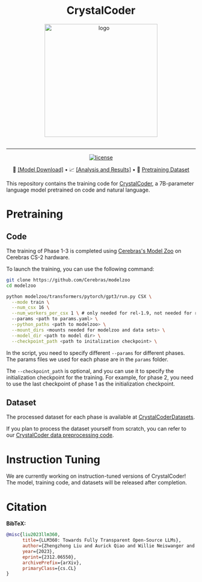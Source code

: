 <h1 align="center">CrystalCoder</h1>

<div align="center">
   <img src="crystalcoder_logo.png" alt="logo" width="300"><br><br>
</div>

---

<p align="center">
   <a href="https://github.com/LLM360/Analysis360/blob/dev/LICENSE"><img src="https://img.shields.io/badge/License-Apache_2.0-blue.svg" alt="license"></a>
</p>
<p align="center">
🤗 <a href="https://huggingface.co/LLM360/CrystalCoder">[Model Download]</a> • 📈 <a href="https://github.com/LLM360/Analysis360/blob/main/README.md#list-of-analysis-and-metrics
">[Analysis and Results]</a> • 📗 <a href="https://huggingface.co/datasets/LLM360/CrystalCoderDatasets">Pretraining Dataset</a>
</p>

This repository contains the training code for [CrystalCoder](https://huggingface.co/LLM360/CrystalCoder), a 7B-parameter language model pretrained on code and natural language.

# Pretraining

## Code 
The training of Phase 1-3 is completed using [Cerebras's Model Zoo](https://github.com/Cerebras/modelzoo) on Cerebras CS-2 hardware.

To launch the training, you can use the following command:

```bash
git clone https://github.com/Cerebras/modelzoo
cd modelzoo

python modelzoo/transformers/pytorch/gpt3/run.py CSX \
  --mode train \
  --num_csx 16 \
  --num_workers_per_csx 1 \ # only needed for rel-1.9, not needed for rel-2.0
  --params <path to params.yaml> \
  --python_paths <path to modelzoo> \
  --mount_dirs <mounts needed for modelzoo and data sets> \
  --model_dir <path to model dir> \
  --checkpoint_path <path to initalization checkpoint> \
```

In the script, you need to specify different `--params` for different phases. The params files we used for each phase are in the `params` folder.

The `--checkpoint_path` is optional, and you can use it to specify the initialization checkpoint for the training. For example, for phase 2, you need to use the last checkpoint of phase 1 as the initialization checkpoint.

## Dataset

The processed dataset for each phase is available at [CrystalCoderDatasets](https://huggingface.co/datasets/LLM360/CrystalCoderDatasets).

If you plan to process the dataset yourself from scratch, you can refer to our [CrystalCoder data preprocessing code](https://github.com/LLM360/crystalcoder-data-prep).


# Instruction Tuning

We are currently working on instruction-tuned versions of CrystalCoder! The model, training code, and datasets will be released after completion.

# Citation

**BibTeX:**

```bibtex
@misc{liu2023llm360,
      title={LLM360: Towards Fully Transparent Open-Source LLMs}, 
      author={Zhengzhong Liu and Aurick Qiao and Willie Neiswanger and Hongyi Wang and Bowen Tan and Tianhua Tao and Junbo Li and Yuqi Wang and Suqi Sun and Omkar Pangarkar and Richard Fan and Yi Gu and Victor Miller and Yonghao Zhuang and Guowei He and Haonan Li and Fajri Koto and Liping Tang and Nikhil Ranjan and Zhiqiang Shen and Xuguang Ren and Roberto Iriondo and Cun Mu and Zhiting Hu and Mark Schulze and Preslav Nakov and Tim Baldwin and Eric P. Xing},
      year={2023},
      eprint={2312.06550},
      archivePrefix={arXiv},
      primaryClass={cs.CL}
}
```
